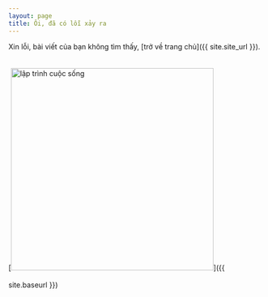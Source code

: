 ```yaml
---
layout: page
title: Ôi, đã có lỗi xảy ra
---
```


Xin lỗi, bài viết của bạn không tìm thấy, [trở về trang chủ]({{ site.site_url }}).

[<img src="{{ site.baseurl }}/images/404.jpg" alt="lập trình cuộc sống" style="width: 400px; margin: 20px auto;"/>]({{ site.baseurl }})
